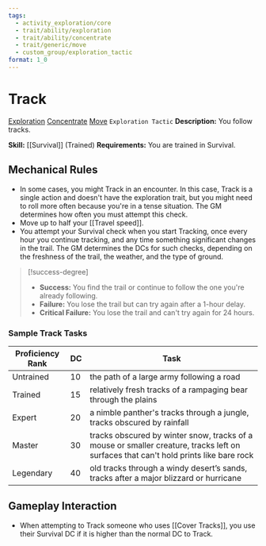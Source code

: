 ```yaml
---
tags:
  - activity_exploration/core
  - trait/ability/exploration
  - trait/ability/concentrate
  - trait/generic/move
  - custom_group/exploration_tactic
format: 1_0
---
```

# Track

[Exploration](Exploration.md "General Trait") [Concentrate](Concentrate.md "Action & Ability Trait") [Move](Move.md "General Trait") `Exploration Tactic`
**Description:** You follow tracks.

**Skill:** [[Survival]] (Trained)
**Requirements:** You are trained in Survival.

## Mechanical Rules

- In some cases, you might Track in an encounter. In this case, Track is a single action and doesn't have the exploration trait, but you might need to roll more often because you're in a tense situation. The GM determines how often you must attempt this check.  
- Move up to half your [[Travel speed]].
- You attempt your Survival check when you start Tracking, once every hour you continue tracking, and any time something significant changes in the trail. The GM determines the DCs for such checks, depending on the freshness of the trail, the weather, and the type of ground.  

> [!success-degree]
>- **Success:** You find the trail or continue to follow the one you're already following.
>- **Failure:** You lose the trail but can try again after a 1-hour delay. 
>- **Critical Failure:** You lose the trail and can't try again for 24 hours.

### Sample Track Tasks

| **Proficiency Rank** | **DC** | Task                                                                                                                                 |
| -------------------- | ------ | ------------------------------------------------------------------------------------------------------------------------------------ |
| Untrained            | 10     | the path of a large army following a road                                                                                            |
| Trained              | 15     | relatively fresh tracks of a rampaging bear through the plains                                                                       |
| Expert               | 20     | a nimble panther's tracks through a jungle, tracks obscured by rainfall                                                              |
| Master               | 30     | tracks obscured by winter snow, tracks of a mouse or smaller creature, tracks left on surfaces that can't hold prints like bare rock |
| Legendary            | 40     | old tracks through a windy desert’s sands, tracks after a major blizzard or hurricane                                                |

## Gameplay Interaction

- When attempting to Track someone who uses [[Cover Tracks]], you use their Survival DC if it is higher than the normal DC to Track.  
